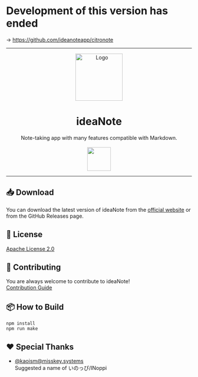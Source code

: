 # Development of this version has ended
→ https://github.com/ideanoteapp/citronote

----

<div align="center">
  <a href="https://github.com/ideanoteapp/ideanote-desktop/">
    <img src="/icon.png" alt="Logo" width="128" height="128">
  </a>

  <h1 align="center">ideaNote</h3>

  <p align="center">
       Note-taking app with many features compatible with Markdown.
    <br />
    <br />
    <a href="https://apps.microsoft.com/detail/9N0GB06PTT2W?hl=en-us&gl=EN">
      <img src="https://get.microsoft.com/images/en-us%20dark.svg" height=64px>
    </a>
  </p>
</div>

---

## 📥 Download

You can download the latest version of ideaNote from the [official website](https://ideanote.korange.work/en/) or from the GitHub Releases page.

## 📝 License

[Apache License 2.0](./LICENSE)

## 🌟 Contributing

You are always welcome to contribute to ideaNote!  
[Contribution Guide](./CONTRIBUTING.md)

## 📦 How to Build

```
npm install
npm run make
```

## ❤ Special Thanks

- [@kaoism@misskey.systems](https://misskey.systems/@kaoism)  
  Suggested a name of いのっぴ/INoppi
